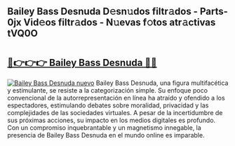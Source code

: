 ## Bailey Bass Desnuda D𝚎sn𝚞dos filtr𝚊dos - Parts-0jx Vid𝚎os filtr𝚊dos - N𝚞evas f𝚘tos atr𝚊ctivas tVQ0O

# <h2><a href="http://mb9i8kj.tromn.icu/?c=Bailey+Bass+Desnuda">🔗👉👉👉 Bailey Bass Desnuda 🔗🔗</a></h2>

[![Bailey Bass Desnuda nuevo](https://i.imgur.com/pEAQMta.gif)](http://mb9i8kj.tromn.icu/?c=Bailey+Bass+Desnuda)
Bailey Bass Desnuda, una figura multifacética y estimulante, se resiste a la categorización simple. Su enfoque poco convencional de la autorrepresentación en línea ha atraído y ofendido a los espectadores, estimulando debates sobre moralidad, privacidad y las complejidades de las sociedades virtuales. A pesar de la incertidumbre de sus próximas acciones, su impacto en los medios digitales es profundo. Con un compromiso inquebrantable y un magnetismo innegable, la presencia de Bailey Bass Desnuda en el mundo online es imparable.
